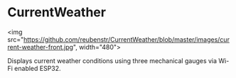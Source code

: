 # CurrentWeather
 
<img src="https://github.com/reubenstr/CurrentWeather/blob/master/images/current-weather-front.jpg", width="480">

Displays current weather conditions using three mechanical gauges via Wi-Fi enabled ESP32.
